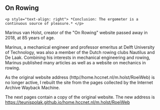 ## On Rowing ##

```
<p style="text-align: right"> *Conclusion: The ergometer is a continuous source of pleasure.* </p>
```

Marinus van Holst, creator of the "On Rowing" website passed away in 2018, at 85 years of age.

Marinus, a mechanical engineer and professor emeritus at Delft University of Technology, was also a member of the Dutch rowing clubs Nautilus and De Laak. Combining his interests in mechanical engineering and rowing, Marinus published many articles as well as a website on mechanics in rowing. 

As the original website address (http//home.hccnet.nl/m.holst/RoeiWeb) is no longer active, I rebuilt the site from the pages collected by the Internet Archive Wayback Machine.

The next pages contain a copy of the original website. The new address is https://teunispolak.github.io/home.hccnet.nl/m.holst/RoeiWeb

